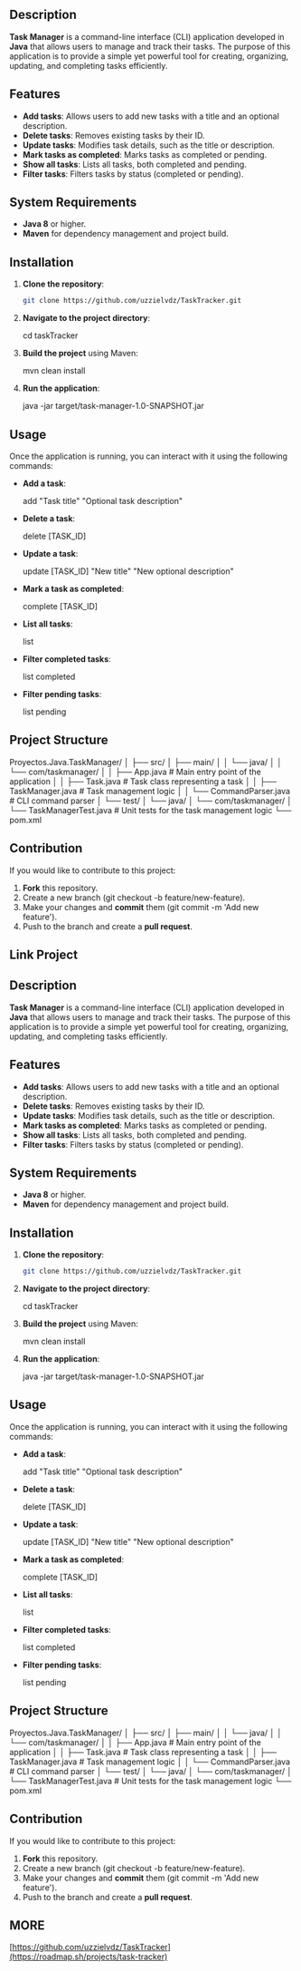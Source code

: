 


## Description

**Task Manager** is a command-line interface (CLI) application developed in **Java** that allows users to manage and track their tasks. The purpose of this application is to provide a simple yet powerful tool for creating, organizing, updating, and completing tasks efficiently.

## Features

* **Add tasks**: Allows users to add new tasks with a title and an optional description.
* **Delete tasks**: Removes existing tasks by their ID.
* **Update tasks**: Modifies task details, such as the title or description.
* **Mark tasks as completed**: Marks tasks as completed or pending.
* **Show all tasks**: Lists all tasks, both completed and pending.
* **Filter tasks**: Filters tasks by status (completed or pending).

## System Requirements

* **Java 8** or higher.
* **Maven** for dependency management and project build.

## Installation

1. **Clone the repository**:

   ```bash
   git clone https://github.com/uzzielvdz/TaskTracker.git
   
2. **Navigate to the project directory**:

   cd taskTracker

3. **Build the project** using Maven:

   mvn clean install

4. **Run the application**:

   java -jar target/task-manager-1.0-SNAPSHOT.jar

## Usage

Once the application is running, you can interact with it using the following commands:

* **Add a task**:

   add "Task title" "Optional task description"

* **Delete a task**:

   delete [TASK_ID]

* **Update a task**:

   update [TASK_ID] "New title" "New optional description"

* **Mark a task as completed**:

   complete [TASK_ID]

* **List all tasks**:

   list

* **Filter completed tasks**:

   list completed

* **Filter pending tasks**:

   list pending

## Project Structure

Proyectos.Java.TaskManager/
│
├── src/
│   ├── main/
│   │   └── java/
│   │       └── com/taskmanager/
│   │            ├── App.java          # Main entry point of the application
│   │            ├── Task.java         # Task class representing a task
│   │            ├── TaskManager.java  # Task management logic
│   │            └── CommandParser.java # CLI command parser
│   └── test/
│       └── java/
│           └── com/taskmanager/
│                └── TaskManagerTest.java # Unit tests for the task management logic
└── pom.xml

## Contribution

If you would like to contribute to this project:

1. **Fork** this repository.
2. Create a new branch (git checkout -b feature/new-feature).
3. Make your changes and **commit** them (git commit -m 'Add new feature').
4. Push to the branch and create a **pull request**.

## Link Project



## Description

**Task Manager** is a command-line interface (CLI) application developed in **Java** that allows users to manage and track their tasks. The purpose of this application is to provide a simple yet powerful tool for creating, organizing, updating, and completing tasks efficiently.

## Features

* **Add tasks**: Allows users to add new tasks with a title and an optional description.
* **Delete tasks**: Removes existing tasks by their ID.
* **Update tasks**: Modifies task details, such as the title or description.
* **Mark tasks as completed**: Marks tasks as completed or pending.
* **Show all tasks**: Lists all tasks, both completed and pending.
* **Filter tasks**: Filters tasks by status (completed or pending).

## System Requirements

* **Java 8** or higher.
* **Maven** for dependency management and project build.

## Installation

1. **Clone the repository**:

   ```bash
   git clone https://github.com/uzzielvdz/TaskTracker.git
   
2. **Navigate to the project directory**:

   cd taskTracker

3. **Build the project** using Maven:

   mvn clean install

4. **Run the application**:

   java -jar target/task-manager-1.0-SNAPSHOT.jar

## Usage

Once the application is running, you can interact with it using the following commands:

* **Add a task**:

   add "Task title" "Optional task description"

* **Delete a task**:

   delete [TASK_ID]

* **Update a task**:

   update [TASK_ID] "New title" "New optional description"

* **Mark a task as completed**:

   complete [TASK_ID]

* **List all tasks**:

   list

* **Filter completed tasks**:

   list completed

* **Filter pending tasks**:

   list pending

## Project Structure

Proyectos.Java.TaskManager/
│
├── src/
│   ├── main/
│   │   └── java/
│   │       └── com/taskmanager/
│   │            ├── App.java          # Main entry point of the application
│   │            ├── Task.java         # Task class representing a task
│   │            ├── TaskManager.java  # Task management logic
│   │            └── CommandParser.java # CLI command parser
│   └── test/
│       └── java/
│           └── com/taskmanager/
│                └── TaskManagerTest.java # Unit tests for the task management logic
└── pom.xml

## Contribution

If you would like to contribute to this project:

1. **Fork** this repository.
2. Create a new branch (git checkout -b feature/new-feature).
3. Make your changes and **commit** them (git commit -m 'Add new feature').
4. Push to the branch and create a **pull request**.

## MORE

[https://github.com/uzzielvdz/TaskTracker](https://roadmap.sh/projects/task-tracker)
